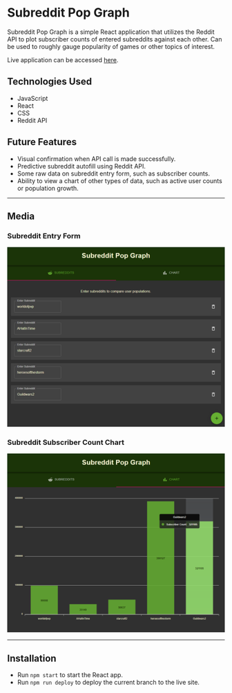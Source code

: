 # Subreddit Pop Graph

Subreddit Pop Graph is a simple React application that utilizes the Reddit API to plot subscriber counts of entered subreddits against each other. Can be used to roughly gauge popularity of games or other topics of interest.

Live application can be accessed [here](https://caseydulong.github.io/subreddit-pop-graph/).

## Technologies Used

- JavaScript
- React
- CSS
- Reddit API

## Future Features

- Visual confirmation when API call is made successfully.
- Predictive subreddit autofill using Reddit API.
- Some raw data on subreddit entry form, such as subscriber counts.
- Ability to view a chart of other types of data, such as active user counts or population growth.

---

## Media

### Subreddit Entry Form

![Subreddit entry form](./media/pop-graph-entry.png)

### Subreddit Subscriber Count Chart

![Subreddit subscriber count chart](./media/pop-graph-chart.png)

---

## Installation

- Run `npm start` to start the React app.
- Run `npm run deploy` to deploy the current branch to the live site.
